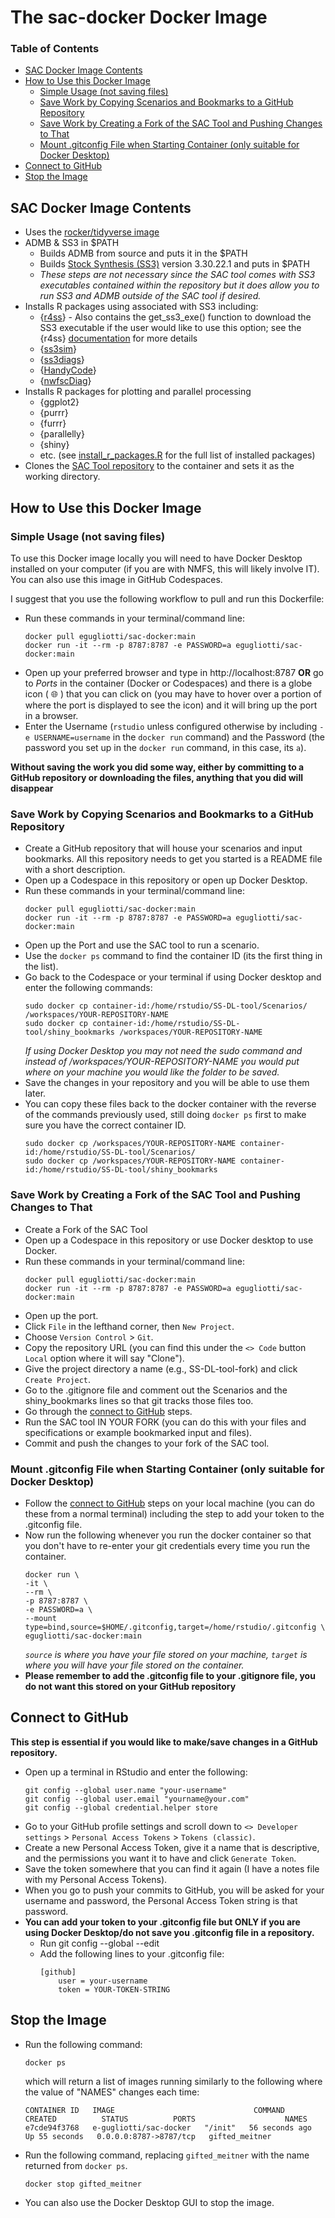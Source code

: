 # The sac-docker Docker Image
### Table of Contents
- [SAC Docker Image Contents](#sac-docker-image-contents)
- [How to Use this Docker Image](#how-to-use-this-docker-image)
  - [Simple Usage (not saving files)](#simple-usage-not-saving-files)
  - [Save Work by Copying Scenarios and Bookmarks to a GitHub Repository](#save-work-by-copying-scenarios-and-bookmarks-to-a-github-repository)
  - [Save Work by Creating a Fork of the SAC Tool and Pushing Changes to That](#save-work-by-creating-a-fork-of-the-sac-tool-and-pushing-changes-to-that)
  - [Mount .gitconfig File when Starting Container (only suitable for Docker Desktop)](#mount-gitconfig-file-when-starting-container-only-suitable-for-docker-desktop)
- [Connect to GitHub](#connect-to-github)
- [Stop the Image](#stop-the-image)
## SAC Docker Image Contents
- Uses the [rocker/tidyverse image](https://rocker-project.org/images/versioned/rstudio.html)
- ADMB & SS3 in $PATH
  - Builds ADMB from source and puts it in the $PATH
  - Builds [Stock Synthesis (SS3)](https://github.com/nmfs-ost/ss3-source-code) version 3.30.22.1 and puts in $PATH
  - *These steps are not necessary since the SAC tool comes with SS3 executables contained within the repository but it does allow you to run SS3 and ADMB outside of the SAC tool if desired.*
- Installs R packages using associated with SS3 including:
  - {[r4ss](https://github.com/r4ss/r4ss)} - Also contains the get_ss3_exe() function to download the SS3 executable if the user would like to use this option; see the {r4ss} [documentation](https://r4ss.github.io/r4ss/articles/r4ss-intro-vignette.html) for more details
  - {[ss3sim](https://github.com/ss3sim/ss3sim)}
  - {[ss3diags](https://github.com/jabbamodel/ss3diags)}
  - {[HandyCode](https://github.com/chantelwetzel-noaa/HandyCode)}
  - {[nwfscDiag](https://github.com/nwfsc-assess/nwfscDiag)}
- Installs R packages for plotting and parallel processing
  - {ggplot2}
  - {purrr}
  - {furrr}
  - {parallelly}
  - {shiny}
  - etc. (see [install_r_packages.R](https://github.com/e-perl-NOAA/build-admb-ss3-docker/blob/main/install_r_packages.R) for the full list of installed packages)
- Clones the [SAC Tool repository](https://github.com/shcaba/SS-DL-tool) to the container and sets it as the working directory.

## How to Use this Docker Image
### Simple Usage (not saving files)
To use this Docker image locally you will need to have Docker Desktop installed on your computer (if you are with NMFS, this will likely involve IT). You can also use this image in GitHub Codespaces.

I suggest that you use the following workflow to pull and run this Dockerfile:
- Run these commands in your terminal/command line:
  ```
  docker pull egugliotti/sac-docker:main
  docker run -it --rm -p 8787:8787 -e PASSWORD=a egugliotti/sac-docker:main
  ```
- Open up your preferred browser and type in http://localhost:8787 **OR** go to *Ports* in the container (Docker or Codespaces) and there is a globe icon ( :globe_with_meridians: ) that you can click on (you may have to hover over a portion of where the port is displayed to see the icon) and it will bring up the port in a browser.
- Enter the Username (`rstudio` unless configured otherwise by including `-e USERNAME=username` in the `docker run` command) and the Password (the password you set up in the `docker run` command, in this case, its `a`).

**Without saving the work you did some way, either by committing to a GitHub repository or downloading the files, anything that you did will disappear**

### Save Work by Copying Scenarios and Bookmarks to a GitHub Repository
- Create a GitHub repository that will house your scenarios and input bookmarks. All this repository needs to get you started is a README file with a short description.
- Open up a Codespace in this repository or open up Docker Desktop.
- Run these commands in your terminal/command line:
  ```
  docker pull egugliotti/sac-docker:main
  docker run -it --rm -p 8787:8787 -e PASSWORD=a egugliotti/sac-docker:main
  ```
- Open up the Port and use the SAC tool to run a scenario.
- Use the `docker ps` command to find the container ID (its the first thing in the list).
- Go back to the Codespace or your terminal if using Docker desktop and enter the following commands:
  ```
  sudo docker cp container-id:/home/rstudio/SS-DL-tool/Scenarios/ /workspaces/YOUR-REPOSITORY-NAME
  sudo docker cp container-id:/home/rstudio/SS-DL-tool/shiny_bookmarks /workspaces/YOUR-REPOSITORY-NAME
  ```
  *If using Docker Desktop you may not need the sudo command and instead of /workspaces/YOUR-REPOSITORY-NAME you would put where on your machine you would like the folder to be saved.*
- Save the changes in your repository and you will be able to use them later.
- You can copy these files back to the docker container with the reverse of the commands previously used, still doing `docker ps` first to make sure you have the correct container ID.
  ```
  sudo docker cp /workspaces/YOUR-REPOSITORY-NAME container-id:/home/rstudio/SS-DL-tool/Scenarios/
  sudo docker cp /workspaces/YOUR-REPOSITORY-NAME container-id:/home/rstudio/SS-DL-tool/shiny_bookmarks
  ```
### Save Work by Creating a Fork of the SAC Tool and Pushing Changes to That
- Create a Fork of the SAC Tool
- Open up a Codespace in this repository or use Docker desktop to use Docker.
- Run these commands in your terminal/command line:
  ```
  docker pull egugliotti/sac-docker:main
  docker run -it --rm -p 8787:8787 -e PASSWORD=a egugliotti/sac-docker:main
  ```
- Open up the port.
- Click `File` in the lefthand corner, then `New Project`.
- Choose `Version Control` > `Git`.
- Copy the repository URL (you can find this under the `<> Code` button `Local` option where it will say "Clone").
- Give the project directory a name (e.g., SS-DL-tool-fork) and click `Create Project`.
- Go to the .gitignore file and comment out the Scenarios and the shiny_bookmarks lines so that git tracks those files too.
- Go through the [connect to GitHub](#connect-to-github) steps.
- Run the SAC tool IN YOUR FORK (you can do this with your files and specifications or example bookmarked input and files).
- Commit and push the changes to your fork of the SAC tool.

### Mount .gitconfig File when Starting Container (only suitable for Docker Desktop)
- Follow the [connect to GitHub](#connect-to-github) steps on your local machine (you can do these from a normal terminal) including the step to add your token to the .gitconfig file.
- Now run the following whenever you run the docker container so that you don't have to re-enter your git credentials every time you run the container.
  ```
  docker run \
  -it \
  --rm \
  -p 8787:8787 \
  -e PASSWORD=a \
  --mount type=bind,source=$HOME/.gitconfig,target=/home/rstudio/.gitconfig \
  egugliotti/sac-docker:main
  ```
  *`source` is where you have your file stored on your machine, `target` is where you will have your file stored on the container.*
- **Please remember to add the .gitconfig file to your .gitignore file, you do not want this stored on your GitHub repository**

## Connect to GitHub
**This step is essential if you would like to make/save changes in a GitHub repository.**
- Open up a terminal in RStudio and enter the following:
  ```
  git config --global user.name "your-username"
  git config --global user.email "yourname@your.com"
  git config --global credential.helper store
  ```
- Go to your GitHub profile settings and scroll down to `<> Developer settings` > `Personal Access Tokens` > `Tokens (classic)`.
- Create a new Personal Access Token, give it a name that is descriptive, and the permissions you want it to have and click `Generate Token`.
- Save the token somewhere that you can find it again (I have a notes file with my Personal Access Tokens).
- When you go to push your commits to GitHub, you will be asked for your username and password, the Personal Access Token string is that password.
- **You can add your token to your .gitconfig file but ONLY if you are using Docker Desktop/do not save you .gitconfig file in a repository.**
  - Run git config --global --edit
  - Add the following lines to your .gitconfig file:
    ```
    [github]
  	    user = your-username
        token = YOUR-TOKEN-STRING
    ``` 

## Stop the Image
- Run the following command:
  ```
  docker ps
  ```
  which will return a list of images running similarly to the following where the value of "NAMES" changes each time:
  ```
  CONTAINER ID   IMAGE                               COMMAND   CREATED          STATUS          PORTS                    NAMES
  e7cde94f3768   e-gugliotti/sac-docker   "/init"   56 seconds ago   Up 55 seconds   0.0.0.0:8787->8787/tcp   gifted_meitner
  ```
- Run the following command, replacing `gifted_meitner` with the name returned from `docker ps`.
  ```
  docker stop gifted_meitner
  ```
- You can also use the Docker Desktop GUI to stop the image.
